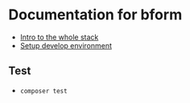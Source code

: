# Documentation for bform

- [Intro to the whole stack](stack.md)
- [Setup develop environment](setup.md)

## Test

- `composer test`
